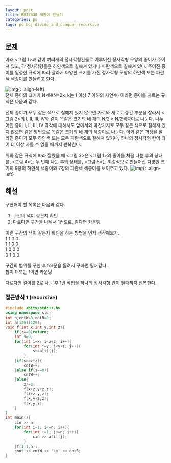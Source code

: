 ```yaml
---
layout: post
title: BOJ2630 색종이 만들기
categories: ps
tags: ps boj divide_and_conquer recursive
---
```

## [문제](https://www.acmicpc.net/problem/2630)
아래 <그림 1>과 같이 여러개의 정사각형칸들로 이루어진 정사각형 모양의 종이가 주어져 있고, 각 정사각형들은 하얀색으로 칠해져 있거나 파란색으로 칠해져 있다. 주어진 종이를 일정한 규칙에 따라 잘라서 다양한 크기를 가진 정사각형 모양의 하얀색 또는 파란색 색종이를 만들려고 한다.

![img](https://www.acmicpc.net/upload/images/bwxBxc7ghGOedQfiT3p94KYj1y9aLR.png){: .align-left}  
전체 종이의 크기가 N×N(N=2k, k는 1 이상 7 이하의 자연수) 이라면 종이를 자르는 규칙은 다음과 같다.

전체 종이가 모두 같은 색으로 칠해져 있지 않으면 가로와 세로로 중간 부분을 잘라서 <그림 2>의 I, II, III, IV와 같이 똑같은 크기의 네 개의 N/2 × N/2색종이로 나눈다. 나누어진 종이 I, II, III, IV 각각에 대해서도 앞에서와 마찬가지로 모두 같은 색으로 칠해져 있지 않으면 같은 방법으로 똑같은 크기의 네 개의 색종이로 나눈다. 이와 같은 과정을 잘라진 종이가 모두 하얀색 또는 모두 파란색으로 칠해져 있거나, 하나의 정사각형 칸이 되어 더 이상 자를 수 없을 때까지 반복한다.

위와 같은 규칙에 따라 잘랐을 때 <그림 3>은 <그림 1>의 종이를 처음 나눈 후의 상태를, <그림 4>는 두 번째 나눈 후의 상태를, <그림 5>는 최종적으로 만들어진 다양한 크기의 9장의 하얀색 색종이와 7장의 파란색 색종이를 보여주고 있다.
![img](https://www.acmicpc.net/upload/images/VHJpKWQDv.png){: .align-left}  

## 해설
구현해야 할 목록은 다음과 같다.  

1. 구간의 색이 같은지 확인
2. 다르다면 구간을 나눠서 1번으로, 같다면 카운팅


이런 구간의 색이 같은지 확인을 하는 방법을 먼저 생각해보자.  
1 1 0 0  
1 1 0 0  
1 0 0 0  
0 1 0 0  

구간의 범위를 구한 후 for문을 돌려서 구하면 될꺼같다.  
합이 0 또는 1이면 카운팅  

다르다면 길이를 2로 나눈 후 1번 작업을 하나의 정사각형 칸이 될때까지 반복한다.


### 접근방식 1 (recursive)
```cpp
#include <bits/stdc++.h>
using namespace std;
int n,cntW=0,cntB=0;
int a[129][129];
void f(int x,int y,int z){
    if(z==0)return;
    int s=0;
    for(int i=x; i<x+z; i++){
        for(int j=y; j<y+z; j++){
            s+=a[i][j];
        }
    }if(s==z*z){
        cntB++;
    }else if(s==0){
        cntW++;
    }else{
        z/=2;
        f(x+z,y+z,z);
        f(x+z,y,z);
        f(x,y+z,z);
        f(x,y,z);
    }
}
int main(){
    cin >> n;
    for(int i=1; i<=n; i++){
        for(int j=1; j<=n; j++){
            cin >> a[i][j];
        }
    }f(1,1,n);
    cout << cntW << '\n' << cntB;
}
```